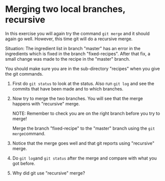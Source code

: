 # Merging two local branches, recursive

In this exercise you will again try the command `git merge` and it should again go well. However, this time git will do a recursive merge. 

Situation: The ingredient list in branch "master" has an error in the ingredients which is fixed in the branch "fixed-recipes". After that fix, a small change was made to the recipe in the "master" branch.

You should make sure you are in the sub-directory "recipes" when you give the git commands. 

1. First do `git status` to look at the status. Also run `git log` and see the commits that  have been made and to which branches. 

2. Now try to merge the two branches. You will see that the merge happens with "recursive" merge. 

   NOTE: Remember to check you are on the right branch before you try to merge! 

   Merge the branch "fixed-recipe" to the "master" branch using the `git merge`command. 

3. Notice that the merge goes well and that git reports using "recursive" merge. 
4. Do `git log`and `git status` after the merge and compare with what you got before. 

5. Why did git use "recursive" merge? 
